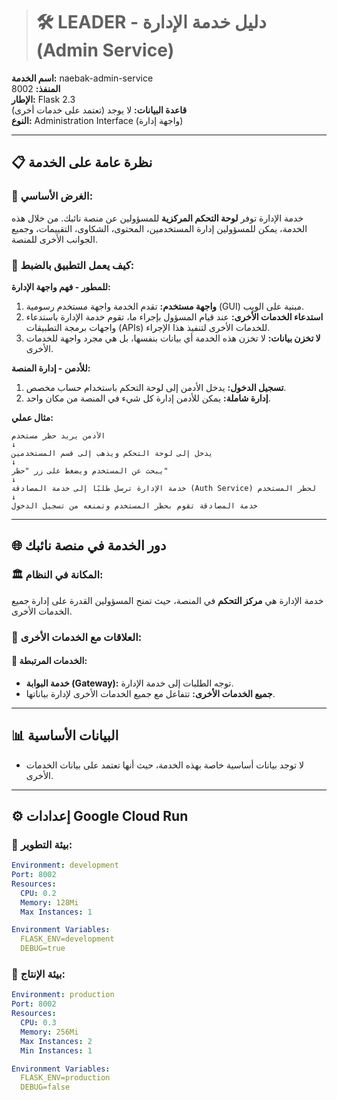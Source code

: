 > # 🛠️ LEADER - دليل خدمة الإدارة (Admin Service)

**اسم الخدمة:** naebak-admin-service  
**المنفذ:** 8002  
**الإطار:** Flask 2.3  
**قاعدة البيانات:** لا يوجد (تعتمد على خدمات أخرى)  
**النوع:** Administration Interface (واجهة إدارة)  

---

## 📋 **نظرة عامة على الخدمة**

### **🎯 الغرض الأساسي:**
خدمة الإدارة توفر **لوحة التحكم المركزية** للمسؤولين عن منصة نائبك. من خلال هذه الخدمة، يمكن للمسؤولين إدارة المستخدمين، المحتوى، الشكاوى، التقييمات، وجميع الجوانب الأخرى للمنصة.

### **📝 كيف يعمل التطبيق بالضبط:**

**للمطور - فهم واجهة الإدارة:**
1. **واجهة مستخدم:** تقدم الخدمة واجهة مستخدم رسومية (GUI) مبنية على الويب.
2. **استدعاء الخدمات الأخرى:** عند قيام المسؤول بإجراء ما، تقوم خدمة الإدارة باستدعاء واجهات برمجة التطبيقات (APIs) للخدمات الأخرى لتنفيذ هذا الإجراء.
3. **لا تخزن بيانات:** لا تخزن هذه الخدمة أي بيانات بنفسها، بل هي مجرد واجهة للخدمات الأخرى.

**للأدمن - إدارة المنصة:**
1. **تسجيل الدخول:** يدخل الأدمن إلى لوحة التحكم باستخدام حساب مخصص.
2. **إدارة شاملة:** يمكن للأدمن إدارة كل شيء في المنصة من مكان واحد.

**مثال عملي:**
```
الأدمن يريد حظر مستخدم
↓
يدخل إلى لوحة التحكم ويذهب إلى قسم المستخدمين
↓
يبحث عن المستخدم ويضغط على زر "حظر"
↓
خدمة الإدارة ترسل طلبًا إلى خدمة المصادقة (Auth Service) لحظر المستخدم
↓
خدمة المصادقة تقوم بحظر المستخدم وتمنعه من تسجيل الدخول
```

---

## 🌐 **دور الخدمة في منصة نائبك**

### **🏛️ المكانة في النظام:**
خدمة الإدارة هي **مركز التحكم** في المنصة، حيث تمنح المسؤولين القدرة على إدارة جميع الخدمات الأخرى.

### **📡 العلاقات مع الخدمات الأخرى:**

#### **🔗 الخدمات المرتبطة:**
- **خدمة البوابة (Gateway):** توجه الطلبات إلى خدمة الإدارة.
- **جميع الخدمات الأخرى:** تتفاعل مع جميع الخدمات الأخرى لإدارة بياناتها.

---

## 📊 **البيانات الأساسية**

- لا توجد بيانات أساسية خاصة بهذه الخدمة، حيث أنها تعتمد على بيانات الخدمات الأخرى.

---

## ⚙️ **إعدادات Google Cloud Run**

### **🔧 بيئة التطوير:**
```yaml
Environment: development
Port: 8002
Resources:
  CPU: 0.2
  Memory: 128Mi
  Max Instances: 1

Environment Variables:
  FLASK_ENV=development
  DEBUG=true
```

### **🚀 بيئة الإنتاج:**
```yaml
Environment: production
Port: 8002
Resources:
  CPU: 0.3
  Memory: 256Mi
  Max Instances: 2
  Min Instances: 1

Environment Variables:
  FLASK_ENV=production
  DEBUG=false
```

